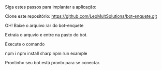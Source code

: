 Siga estes passos para implantar a aplicação:

Clone este repositório: https://github.com/LeoMultSolutions/bot-enquete.git

OH! Baixe o arquivo rar do bot-enquete

Extraia o arquvio e entre na pasto do bot.

Execute o comando 

npm i
npm install sharp
npm run example 


Prontinho seu bot está pronto para se conectar. 



